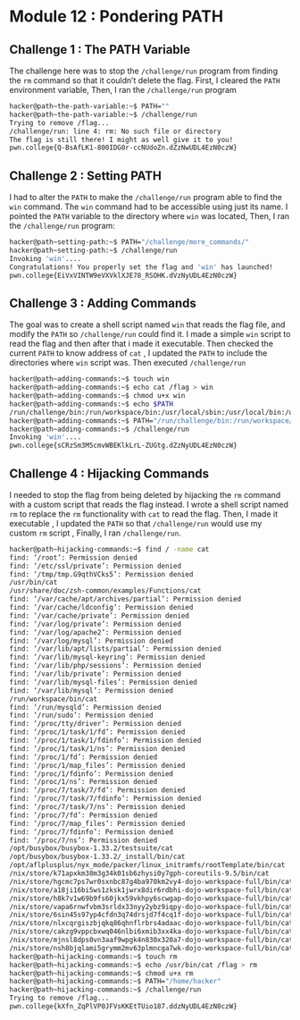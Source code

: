 # Module 12 : Pondering PATH

## Challenge 1 : The PATH Variable 
The challenge here was to stop the `/challenge/run` program from finding the `rm` command so that it couldn’t delete the flag. First, I cleared the `PATH` environment variable, Then, I ran the `/challenge/run` program
```bash
hacker@path~the-path-variable:~$ PATH=""
hacker@path~the-path-variable:~$ /challenge/run
Trying to remove /flag...
/challenge/run: line 4: rm: No such file or directory
The flag is still there! I might as well give it to you!
pwn.college{Q-BsAfLK1-800IDG0r-ccNUdoZn.dZzNwUDL4EzN0czW}
```
## Challenge 2 : Setting PATH
I had to alter the `PATH` to make the `/challenge/run` program able to find the `win` command. The `win` command had to be accessible using just its name. I pointed the `PATH` variable to the directory where `win` was located, Then, I ran the `/challenge/run` program:
```bash
hacker@path~setting-path:~$ PATH="/challenge/more_commands/"
hacker@path~setting-path:~$ /challenge/run
Invoking 'win'....
Congratulations! You properly set the flag and 'win' has launched!
pwn.college{EiVxVINTW9eVXVklXJE78_RSOHK.dVzNyUDL4EzN0czW}
```
## Challenge 3 : Adding Commands
The goal was to create a shell script named `win` that reads the flag file, and modify the `PATH` so `/challenge/run` could find it. I made a simple `win` script to read the flag and then after that i made it executable. Then checked the current `PATH` to know address of `cat` , I updated the `PATH` to include the directories where `win` script was. Then executed `/challenge/run`
```bash
hacker@path~adding-commands:~$ touch win
hacker@path~adding-commands:~$ echo cat /flag > win
hacker@path~adding-commands:~$ chmod u+x win
hacker@path~adding-commands:~$ echo $PATH
/run/challenge/bin:/run/workspace/bin:/usr/local/sbin:/usr/local/bin:/usr/sbin:/usr/bin:/sbin:/bin
hacker@path~adding-commands:~$ PATH="/run/challenge/bin:/run/workspace/bin:/usr/local/sbin:/usr/local/bin:/usr/sbin:/usr/bin:/sbin:/bin:/home/hacker"
hacker@path~adding-commands:~$ /challenge/run
Invoking 'win'....
pwn.college{sCRzSm3M5cmvWBEKlkLrL-ZUGtg.dZzNyUDL4EzN0czW}
```
## Challenge 4 : Hijacking Commands
I needed to stop the flag from being deleted by hijacking the `rm` command with a custom script that reads the flag instead. I wrote a shell script named `rm` to replace the `rm` functionality with `cat` to read the flag. Then, I made it executable , I updated the `PATH` so that `/challenge/run` would use my custom `rm` script , Finally, I ran `/challenge/run`.
```bash
hacker@path~hijacking-commands:~$ find / -name cat
find: ‘/root’: Permission denied
find: ‘/etc/ssl/private’: Permission denied
find: ‘/tmp/tmp.G9qthVCks5’: Permission denied
/usr/bin/cat
/usr/share/doc/zsh-common/examples/Functions/cat
find: ‘/var/cache/apt/archives/partial’: Permission denied
find: ‘/var/cache/ldconfig’: Permission denied
find: ‘/var/cache/private’: Permission denied
find: ‘/var/log/private’: Permission denied
find: ‘/var/log/apache2’: Permission denied
find: ‘/var/log/mysql’: Permission denied
find: ‘/var/lib/apt/lists/partial’: Permission denied
find: ‘/var/lib/mysql-keyring’: Permission denied
find: ‘/var/lib/php/sessions’: Permission denied
find: ‘/var/lib/private’: Permission denied
find: ‘/var/lib/mysql-files’: Permission denied
find: ‘/var/lib/mysql’: Permission denied
/run/workspace/bin/cat
find: ‘/run/mysqld’: Permission denied
find: ‘/run/sudo’: Permission denied
find: ‘/proc/tty/driver’: Permission denied
find: ‘/proc/1/task/1/fd’: Permission denied
find: ‘/proc/1/task/1/fdinfo’: Permission denied
find: ‘/proc/1/task/1/ns’: Permission denied
find: ‘/proc/1/fd’: Permission denied
find: ‘/proc/1/map_files’: Permission denied
find: ‘/proc/1/fdinfo’: Permission denied
find: ‘/proc/1/ns’: Permission denied
find: ‘/proc/7/task/7/fd’: Permission denied
find: ‘/proc/7/task/7/fdinfo’: Permission denied
find: ‘/proc/7/task/7/ns’: Permission denied
find: ‘/proc/7/fd’: Permission denied
find: ‘/proc/7/map_files’: Permission denied
find: ‘/proc/7/fdinfo’: Permission denied
find: ‘/proc/7/ns’: Permission denied
/opt/busybox/busybox-1.33.2/testsuite/cat
/opt/busybox/busybox-1.33.2/_install/bin/cat
/opt/aflplusplus/nyx_mode/packer/linux_initramfs/rootTemplate/bin/cat
/nix/store/k71apxkm38m3g34k01sb6zhysi0y7gph-coreutils-9.5/bin/cat
/nix/store/hgcmc7ps7wr0sxnbc87g4ba970km2vy4-dojo-workspace-full/bin/cat
/nix/store/a18ji16bi5ws1zksk1jwrx8dir6rdbhi-dojo-workspace-full/bin/cat
/nix/store/h8k7v1w69b9fs60jkx59vkhpy6scwgap-dojo-workspace-full/bin/cat
/nix/store/vapa6rnwfvbm3srldx33nyy2ybz9iqpy-dojo-workspace-full/bin/cat
/nix/store/6sin45s97yp4cfdn3q74drsjd7f4cq1f-dojo-workspace-full/bin/cat
/nix/store/nlxcqrgiszbjqkq86qhnflrbrs4adaac-dojo-workspace-full/bin/cat
/nix/store/cakzg9vppcbxwq046nlbi6xmib3xx4ka-dojo-workspace-full/bin/cat
/nix/store/mjnsl8dps0vn3aaf9wpgk4n830x320a7-dojo-workspace-full/bin/cat
/nix/store/nsh8bjqlami5grymm2mv63plmncga7wk-dojo-workspace-full/bin/cat
hacker@path~hijacking-commands:~$ touch rm
hacker@path~hijacking-commands:~$ echo /usr/bin/cat /flag > rm
hacker@path~hijacking-commands:~$ chmod u+x rm
hacker@path~hijacking-commands:~$ PATH="/home/hacker"
hacker@path~hijacking-commands:~$ /challenge/run
Trying to remove /flag...
pwn.college{kXfn_ZqPlVP0JFVsKKEtTUio187.ddzNyUDL4EzN0czW}
```